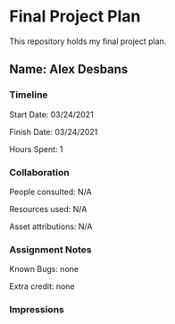 # Final Project Plan

This repository holds my final project plan.

## Name: Alex Desbans


### Timeline

Start Date: 03/24/2021

Finish Date: 03/24/2021

Hours Spent: 1


### Collaboration

People consulted: N/A

Resources used: N/A

Asset attributions: N/A


### Assignment Notes

Known Bugs: none

Extra credit: none


### Impressions

